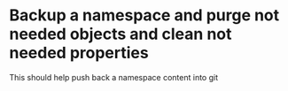 # Backup a namespace and purge not needed objects and clean not needed properties

This should help push back a namespace content into git
